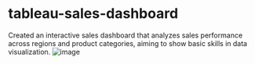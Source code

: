 # tableau-sales-dashboard
Created an interactive sales dashboard that analyzes sales performance across regions and product categories, aiming to show basic skills in data visualization.
![image](images/visua-img.png)
